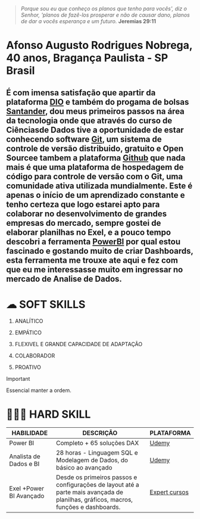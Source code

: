

 > _Porque sou eu que conheço os planos que tenho para vocês', diz o Senhor, 'planos de fazê-los prosperar e não de causar dano, planos de dar a vocês esperança e um futuro._ 
**Jeremias 29:11**


# Afonso Augusto Rodrigues Nobrega, 40 anos, Bragança Paulista - SP Brasil

## É com imensa satisfação que apartir  da plataforma [DIO](dio.me) e também do progama de bolsas [Santander](https://www.becas-santander.com/pt_br/index.html), dou meus primeiros passos na área da tecnologia onde que através do curso de Ciênciasde Dados tive a oportunidade de estar conhecendo software [Git](https://git-scm.com/), um sistema de controle de versão distribuido, gratuito e Open Sourcee tambem a plataforma [Github](github.com) que nada mais é que uma plataforma de hospedagem de código para controle de versão com o Git, uma comunidade ativa utilizada mundialmente. Este é apenas o início de um aprendizado constante e tenho certeza que logo estarei apto para colaborar no desenvolvimento de grandes empresas do mercado, sempre gostei de elaborar planilhas no Exel, e a pouco tempo descobri a ferramenta [PowerBI](https://powerbi.microsoft.com/pt-br/) por qual estou fascinado e gostando muito de criar Dashboards, esta ferramenta me trouxe ate aqui e fez com que eu me interessasse muito em ingressar no mercado de Analise de Dados.

# ☁ SOFT SKILLS


 1. ANALÍTICO 

  1. EMPÁTICO 

 1. FLEXIVEL E GRANDE CAPACIDADE DE ADAPTAÇÃO 

 1. COLABORADOR
 1. PROATIVO

> [!IMPORTANT]
> Essencial manter a ordem.

# 🤹🏾‍♂️ HARD SKILL


|HABILIDADE|DESCRIÇÃO|PLATAFORMA|
|---------------|----------|------------------|
|Power BI| Completo + 65 soluções DAX |[Udemy](https://www.udemy.com/course/power-bi-completo-40-solucoes-em-dax/)|
|Analista de Dados e BI| 28 horas - Linguagem SQL e Modelagem de Dados, do básico ao avançado| [Udemy](https://www.udemy.com/course/curso-powerbi-completo/?kw=analista+de+dados&src=sac)|
|Exel +Power BI Avançado| Desde os primeiros passos e configurações de layout até a parte mais avançada de planilhas, gráficos, macros, funções e dashboards. |[Expert cursos](https://experttcursos.com.br/)|











 










